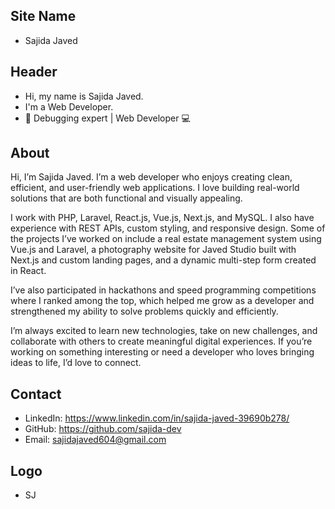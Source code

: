 ## Site Name
- Sajida Javed

## Header
- Hi, my name is Sajida Javed.
- I'm a Web Developer.
- 🔧 Debugging expert | Web Developer 💻

## About
Hi, I’m Sajida Javed. I’m a web developer who enjoys creating clean, efficient, and user-friendly web applications. I love building real-world solutions that are both functional and visually appealing.

I work with PHP, Laravel, React.js, Vue.js, Next.js, and MySQL. I also have experience with REST APIs, custom styling, and responsive design. Some of the projects I’ve worked on include a real estate management system using Vue.js and Laravel, a photography website for Javed Studio built with Next.js and custom landing pages, and a dynamic multi-step form created in React.

I’ve also participated in hackathons and speed programming competitions where I ranked among the top, which helped me grow as a developer and strengthened my ability to solve problems quickly and efficiently.

I’m always excited to learn new technologies, take on new challenges, and collaborate with others to create meaningful digital experiences. If you’re working on something interesting or need a developer who loves bringing ideas to life, I’d love to connect.

## Contact

- LinkedIn: https://www.linkedin.com/in/sajida-javed-39690b278/
- GitHub: https://github.com/sajida-dev
- Email: sajidajaved604@gmail.com

## Logo
- SJ
